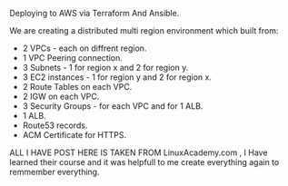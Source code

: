 Deploying to AWS via Terraform And Ansible.

We are creating a distributed multi region environment which built from:

* 2 VPCs - each on diffrent region.
* 1 VPC Peering connection.
* 3 Subnets - 1 for region x and 2 for region y.
* 3 EC2 instances - 1 for region y and 2 for region x.
* 2 Route Tables on each VPC.
* 2 IGW on each VPC.
* 3 Security Groups - for each VPC and for 1 ALB.
* 1 ALB.
* Route53 records.
* ACM Certificate for HTTPS.



ALL I HAVE POST HERE IS TAKEN FROM LinuxAcademy.com , I Have learned their course and it was helpfull to me create everything again to remmember everything.


